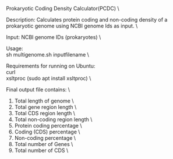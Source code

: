 Prokaryotic Coding Density Calculator(PCDC) \

Description: Calculates protein coding and non-coding density of a prokaryotic genome using NCBI genome Ids as input. \ 

Input: NCBI genome IDs (prokaryotes) \

Usage: \
sh multigenome.sh inputfilename \

Requirements for running on Ubuntu: \
curl \
xsltproc (sudo apt install xsltproc) \

Final output file contains: \
1. Total length of genome \
2. Total gene region length \
3. Total CDS region length \
4. Total non-coding region length \
5. Protein coding percentage \
6. Coding (CDS) percentage \
7. Non-coding percentage \
8. Total number of Genes \
9. Total number of CDS \
